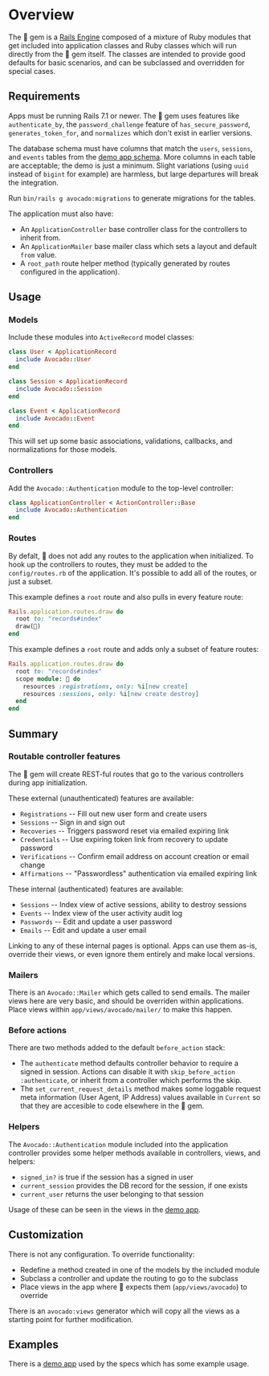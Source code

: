 # Overview

The 🥑 gem is a [Rails Engine] composed of a mixture of Ruby modules that get
included into application classes and Ruby classes which will run directly from
the 🥑 gem itself. The classes are intended to provide good defaults for basic
scenarios, and can be subclassed and overridden for special cases.

## Requirements

Apps must be running Rails 7.1 or newer. The 🥑 gem uses features like
`authenticate_by`, the `password_challenge` feature of `has_secure_password`,
`generates_token_for`, and `normalizes` which don't exist in earlier versions.

The database schema must have columns that match the `users`, `sessions`, and
`events` tables from the [demo app schema]. More columns in each table are
acceptable; the demo is just a minimum. Slight variations (using `uuid` instead
of `bigint` for example) are harmless, but large departures will break the
integration.

Run `bin/rails g avocado:migrations` to generate migrations for the tables.

The application must also have:

- An `ApplicationController` base controller class for the controllers to
  inherit from.
- An `ApplicationMailer` base mailer class which sets a layout and default
  `from` value.
- A `root_path` route helper method (typically generated by routes configured in
  the application).

## Usage

### Models

Include these modules into `ActiveRecord` model classes:

```ruby
class User < ApplicationRecord
  include Avocado::User
end

class Session < ApplicationRecord
  include Avocado::Session
end

class Event < ApplicationRecord
  include Avocado::Event
end
```

This will set up some basic associations, validations, callbacks, and
normalizations for those models.

### Controllers

Add the `Avocado::Authentication` module to the top-level controller:

```ruby
class ApplicationController < ActionController::Base
  include Avocado::Authentication
end
```

### Routes

By defalt, 🥑 does not add any routes to the application when initialized. To
hook up the controllers to routes, they must be added to the `config/routes.rb`
of the application. It's possible to add all of the routes, or just a subset.

This example defines a `root` route and also pulls in every feature route:

```ruby
Rails.application.routes.draw do
  root to: "records#index"
  draw(🥑)
end
```

This example defines a `root` route and adds only a subset of feature routes:

```ruby
Rails.application.routes.draw do
  root to: "records#index"
  scope module: 🥑 do
    resources :registrations, only: %i[new create]
    resources :sessions, only: %i[new create destroy]
  end
end
```

## Summary

### Routable controller features

The 🥑 gem will create REST-ful routes that go to the various controllers during
app initialization.

These external (unauthenticated) features are available:

- `Registrations` -- Fill out new user form and create users
- `Sessions` -- Sign in and sign out
- `Recoveries` -- Triggers password reset via emailed expiring link
- `Credentials` -- Use expiring token link from recovery to update password
- `Verifications` -- Confirm email address on account creation or email change
- `Affirmations` -- "Passwordless" authentication via emailed expiring link

These internal (authenticated) features are available:

- `Sessions` -- Index view of active sessions, ability to destroy sessions
- `Events` -- Index view of the user activity audit log
- `Passwords` -- Edit and update a user password
- `Emails` -- Edit and update a user email

Linking to any of these internal pages is optional. Apps can use them as-is,
override their views, or even ignore them entirely and make local versions.

### Mailers

There is an `Avocado::Mailer` which gets called to send emails. The mailer views
here are very basic, and should be overriden within applications. Place views
within `app/views/avocado/mailer/` to make this happen.

### Before actions

There are two methods added to the default `before_action` stack:

- The `authenticate` method defaults controller behavior to require a signed in
  session. Actions can disable it with `skip_before_action :authenticate`, or
  inherit from a controller which performs the skip.
- The `set_current_request_details` method makes some loggable request meta
  information (User Agent, IP Address) values available in `Current` so that
  they are accesible to code elsewhere in the 🥑 gem.

### Helpers

The `Avocado::Authentication` module included into the application controller
provides some helper methods available in controllers, views, and helpers:

- `signed_in?` is true if the session has a signed in user
- `current_session` provides the DB record for the session, if one exists
- `current_user` returns the user belonging to that session

Usage of these can be seen in the views in the [demo app].

## Customization

There is not any configuration. To override functionality:

- Redefine a method created in one of the models by the included module
- Subclass a controller and update the routing to go to the subclass
- Place views in the app where 🥑 expects them (`app/views/avocado`) to override

There is an `avocado:views` generator which will copy all the views as a
starting point for further modification.

## Examples

There is a [demo app] used by the specs which has some example usage.

[demo app schema]: https://github.com/tcuwp/avocado/blob/main/spec/internal/db/schema.rb
[demo app]: https://github.com/tcuwp/avocado/blob/main/spec/internal
[Rails Engine]: https://guides.rubyonrails.org/engines.html#what-are-engines-questionmark

